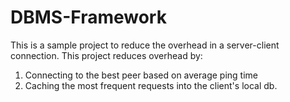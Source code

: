 # DBMS-Framework
This is a sample project to reduce the overhead in a server-client connection.
This project reduces overhead by:
  1) Connecting to the best peer based on average ping time
  2) Caching the most frequent requests into the client's local db.
